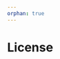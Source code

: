 ```yaml
---
orphan: true
---
```


# License

```{include} ../LICENSE

```
                                                               
